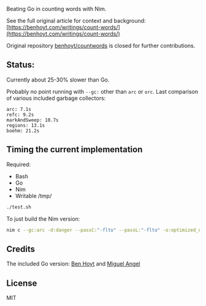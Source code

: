 Beating Go in counting words with Nim.

See the full original article for context and background: [https://benhoyt.com/writings/count-words/](https://benhoyt.com/writings/count-words/)

Original repository [benhoyt/countwords](https://github.com/benhoyt/countwords) is closed for further contributions.

## Status:
Currently about 25-30% slower than Go.

Probably no point running with `--gc:` other than `arc` or `orc`. Last comparison of various included garbage collectors:
```
arc: 7.1s
refc: 9.2s
markAndSweep: 10.7s
regions: 13.1s
boehm: 21.2s
```

## Timing the current implementation
Required:
- Bash
- Go
- Nim
- Writable /tmp/

```bash
./test.sh
```

To just build the Nim version:
```bash
nim c --gc:arc -d:danger --passC:"-flto" --passL:"-flto" -o:optimized_nim optimized.nim
```

## Credits
The included Go version: [Ben Hoyt](https://github.com/benhoyt) and [Miguel Angel](https://github.com/ntrrg)

## License
MIT
